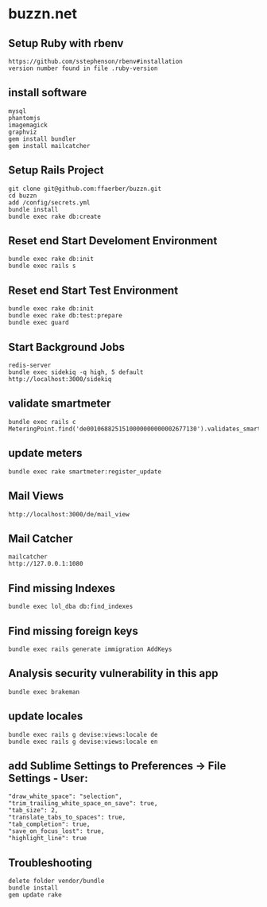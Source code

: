 # buzzn.net

## Setup Ruby with rbenv
    https://github.com/sstephenson/rbenv#installation
    version number found in file .ruby-version

## install software
    mysql
    phantomjs
    imagemagick
    graphviz
    gem install bundler
    gem install mailcatcher

## Setup Rails Project
    git clone git@github.com:ffaerber/buzzn.git
    cd buzzn
    add /config/secrets.yml
    bundle install
    bundle exec rake db:create

## Reset end Start Develoment Environment
    bundle exec rake db:init
    bundle exec rails s

## Reset end Start Test Environment
    bundle exec rake db:init
    bundle exec rake db:test:prepare
    bundle exec guard

## Start Background Jobs
    redis-server
    bundle exec sidekiq -q high, 5 default
    http://localhost:3000/sidekiq

## validate smartmeter
    bundle exec rails c
    MeteringPoint.find('de0010688251510000000000002677130').validates_smartmeter

## update meters
    bundle exec rake smartmeter:register_update

## Mail Views
    http://localhost:3000/de/mail_view

## Mail Catcher
    mailcatcher
    http://127.0.0.1:1080

## Find missing Indexes
    bundle exec lol_dba db:find_indexes

## Find missing foreign keys
    bundle exec rails generate immigration AddKeys

## Analysis security vulnerability in this app
    bundle exec brakeman

## update locales
    bundle exec rails g devise:views:locale de
    bundle exec rails g devise:views:locale en

## add Sublime Settings to Preferences -> File Settings - User:
    "draw_white_space": "selection",
    "trim_trailing_white_space_on_save": true,
    "tab_size": 2,
    "translate_tabs_to_spaces": true,
    "tab_completion": true,
    "save_on_focus_lost": true,
    "highlight_line": true

## Troubleshooting
    delete folder vendor/bundle
    bundle install
    gem update rake
